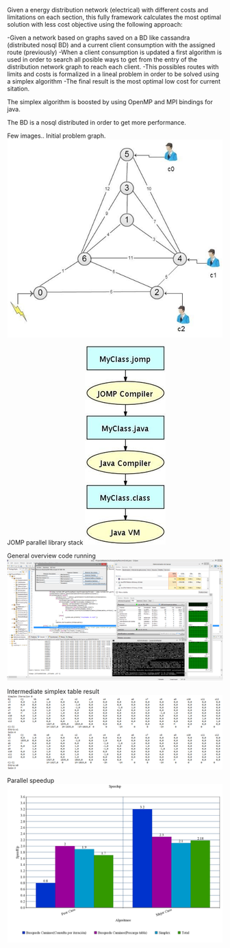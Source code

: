 Given a energy distribution network (electrical) with different costs and limitations on each section, this fully framework calculates the most optimal solution with less cost objective using the following approach:

-Given a network based on graphs saved on a BD like cassandra (distributed nosql BD) and a current client consumption with the assigned route (previously)
-When a client consumption is updated a first algorithm is used in order to search all posible ways to get from the entry of the distribution network graph to reach each client.
-This possibles routes with limits and costs is formalized in a lineal problem in order to be solved using a simplex algorithm
-The final result is the most optimal low cost for current sitation.

The simplex algorithm is boosted by using OpenMP and MPI bindings for java.

The BD is a nosql distributed in order to get more performance.

Few images..
Initial problem graph.
![Problem graph](energy_graph.jpg?raw=true "Problem graph")

JOMP parallel library stack
![JOMP java stack](jomp_stack.jpg?raw=true "JOMP java stack")

General overview code running
![Code_running](code_running.png?raw=true "Code_running")

Intermediate simplex table result
![simplex_iteration](simplex_iteration.png?raw=true "simplex_iteration")

Parallel speedup
![Parallel speedup](speedup.png?raw=true "Parallel speedup")

